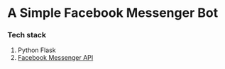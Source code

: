 # A Simple Facebook Messenger Bot

### Tech stack
1. Python Flask
2. [Facebook Messenger API](https://developers.facebook.com/docs/messenger-platform/)
